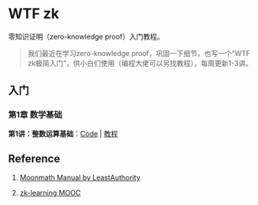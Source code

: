 # WTF zk

零知识证明（zero-knowledge proof）入门教程。

> 我们最近在学习zero-knowledge proof，巩固一下细节，也写一个“WTF zk极简入门”，供小白们使用（编程大佬可以另找教程），每周更新1-3讲。



## 入门

### 第1章 数学基础

**第1讲：整数运算基础**：[Code](./01_Integer/Integer.ipynb) | [教程](./01_Integer/readme.md) 


## Reference

1. [Moonmath Manual by LeastAuthority](https://github.com/LeastAuthority/moonmath-manual)

2. [zk-learning MOOC](https://zk-learning.org/)